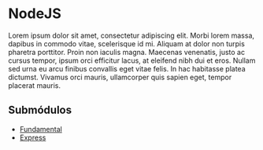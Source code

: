 # NodeJS

Lorem ipsum dolor sit amet, consectetur adipiscing elit. Morbi lorem massa, dapibus in commodo vitae, scelerisque id mi. Aliquam at dolor non turpis pharetra porttitor. Proin non iaculis magna. Maecenas venenatis, justo ac cursus tempor, ipsum orci efficitur lacus, at eleifend nibh dui et eros. Nullam sed urna eu arcu finibus convallis eget vitae felis. In hac habitasse platea dictumst. Vivamus orci mauris, ullamcorper quis sapien eget, tempor placerat mauris.

## Submódulos

- [Fundamental](fundamentals/README.md)
- [Express](express/README.md)

